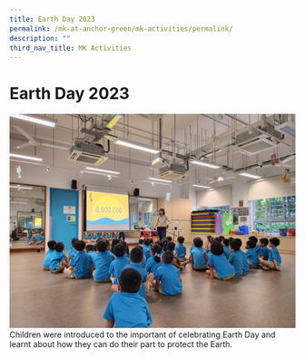 ```yaml
---
title: Earth Day 2023
permalink: /mk-at-anchor-green/mk-activities/permalink/
description: ""
third_nav_title: MK Activities
---
```

# Earth Day 2023

![](/images/MK/2023/Earth%20Day%202023/1%20earth%20day%202023.jpg)
Children were introduced to the important of celebrating Earth Day and learnt about how they can do their part to protect the Earth.





